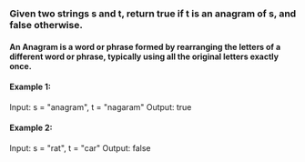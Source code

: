 ### Given two strings s and t, return true if t is an anagram of s, and false otherwise.

#### An Anagram is a word or phrase formed by rearranging the letters of a different word or phrase, typically using all the original letters exactly once.

#### Example 1:

Input: s = "anagram", t = "nagaram"
Output: true

#### Example 2:

Input: s = "rat", t = "car"
Output: false
